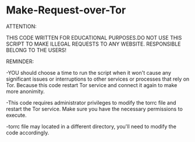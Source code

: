 # Make-Request-over-Tor

ATTENTION:

THIS CODE WRITTEN FOR EDUCATIONAL PURPOSES.DO NOT USE THIS SCRIPT TO MAKE ILLEGAL REQUESTS TO ANY WEBSITE. 
RESPONSIBLE BELONG TO THE USERS!



REMINDER:

-YOU should choose a time to run the script when it won't cause any significant issues or interruptions to other services or processes that rely on Tor. 
Because this code restart Tor service and connect it again to make more anonimity.

-This code requires administrator privileges to modify the torrc file and restart the Tor service. 
Make sure you have the necessary permissions to execute.

-torrc file may located in a different directory, you'll need to modify the code accordingly.
